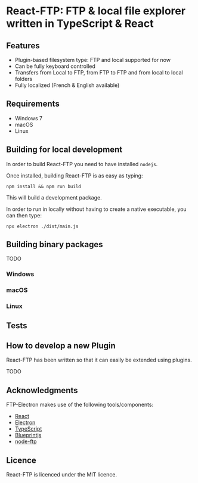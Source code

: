 # React-FTP: FTP & local file explorer written in TypeScript & React

## Features

- Plugin-based filesystem type: FTP and local supported for now
- Can be fully keyboard controlled
- Transfers from Local to FTP, from FTP to FTP and from local to local folders
- Fully localized (French & English available)

## Requirements

- Windows 7
- macOS
- Linux

## Building for local development

In order to build React-FTP you need to have installed `nodejs`.

Once installed, building React-FTP is as easy as typing:

```shell
npm install && npm run build
```

This will build a development package.

In order to run in locally without having to create a native executable, you can then type:

```shell
npx electron ./dist/main.js
```

## Building binary packages
TODO

### Windows

### macOS

### Linux

## Tests

## How to develop a new Plugin

React-FTP has been written so that it can easily be extended using plugins.

TODO

## Acknowledgments

FTP-Electron makes use of the following tools/components:

 - [React](https://reactjs.org)
 - [Electron](https://electron.s.org)
 - [TypeScript](https://typescriptlang.org)
 - [Blueprintjs](https://blueprintjs.com)
 - [node-ftp](https://github.com/warpdesign/node-ftp)

 ## Licence

 React-FTP is licenced under the MIT licence.